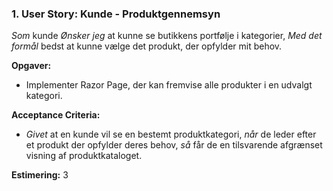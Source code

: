 ### 1. User Story: Kunde - Produktgennemsyn
   *Som* kunde *Ønsker jeg* at kunne se butikkens portfølje i kategorier, *Med det formål* bedst at kunne vælge det produkt, der opfylder mit behov.

   **Opgaver:**
   - Implementer Razor Page, der kan fremvise alle produkter i en udvalgt kategori.

   **Acceptance Criteria:**
   - *Givet* at en kunde vil se en bestemt produktkategori, *når* de leder efter et produkt der opfylder deres behov, *så* får de en tilsvarende afgrænset visning af produktkataloget.

   **Estimering:** 3